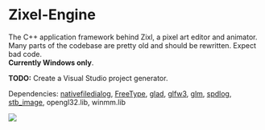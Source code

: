 # Zixel-Engine
The C++ application framework behind Zixl, a pixel art editor and animator.  
Many parts of the codebase are pretty old and should be rewritten. Expect bad code.  
**Currently Windows only**.  

**TODO:** Create a Visual Studio project generator.
  
Dependencies: [nativefiledialog](https://github.com/mlabbe/nativefiledialog), [FreeType](https://github.com/freetype/freetype), [glad](https://github.com/Dav1dde/glad), [glfw3](https://github.com/glfw/glfw), [glm](https://github.com/g-truc/glm), [spdlog](https://github.com/gabime/spdlog), [stb_image](https://github.com/nothings/stb), opengl32.lib, winmm.lib  
  
  
![](https://i.imgur.com/W2Fl4YN.png)
